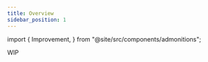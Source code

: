 ```yaml
---
title: Overview
sidebar_position: 1
---
```


import {
  Improvement,
} from "@site/src/components/admonitions";

<Improvement />

WIP
